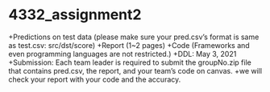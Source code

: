 # 4332_assignment2
+Predictions on test data (please make sure your pred.csv’s format is
same as test.csv: src/dst/score)
+Report (1~2 pages)
+Code (Frameworks and even programming languages are not
restricted.)
+DDL: May 3, 2021
+Submission: Each team leader is required to submit the groupNo.zip
file that contains pred.csv, the report, and your team’s code on
canvas.
+we will check your report with your code and the accuracy.

